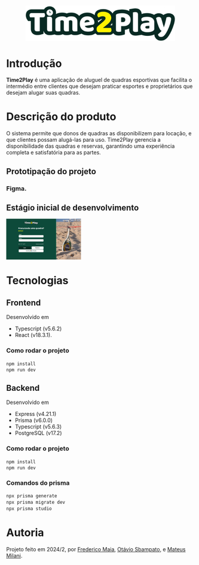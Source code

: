 <div align="center">
  <img src="./frontend/src/assets/logo-README.png" width="400" />
</div>


# Introdução

**Time2Play** é uma aplicação de aluguel de quadras esportivas que facilita o intermédio entre clientes que desejam praticar esportes e proprietários que desejam alugar suas quadras.

# Descrição do produto

O sistema permite que donos de quadras as disponibilizem para locação, e que clientes possam alugá-las para uso. Time2Play gerencia a disponibilidade das quadras e reservas, garantindo uma experiência completa e satisfatória para as partes.

## Prototipação do projeto

### Figma.

## Estágio inicial de desenvolvimento

<img src="./frontend/src/assets/estagioInicial.png" width="200" style="display: block;"/>

# Tecnologias

## Frontend

Desenvolvido em 
- Typescript (v5.6.2)
- React (v18.3.1).

### Como rodar o projeto
```
npm install
npm run dev
```

## Backend

Desenvolvido em 
- Express (v4.21.1)
- Prisma (v6.0.0)
- Typescript (v5.6.3)
- PostgreSQL (v17.2)

### Como rodar o projeto
```
npm install
npm run dev
```

### Comandos do prisma
```bash
npx prisma generate
npx prisma migrate dev
npx prisma studio
```

# Autoria

Projeto feito em 2024/2, por [Frederico Maia](https://github.com/fredmaia), [Otávio Sbampato](https://github.com/otaviosbampato/), e [Mateus Milani](https://github.com/milanimateus).

